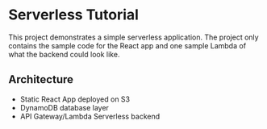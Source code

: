 # Serverless Tutorial

This project demonstrates a simple serverless application. The project only contains the sample code for the React app and one sample Lambda of what the backend could look like.

## Architecture
* Static React App deployed on S3
* DynamoDB database layer
* API Gateway/Lambda Serverless backend